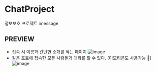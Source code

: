 # ChatProject
정보보호 프로젝트 imessage

## PREVIEW
- 접속 시 이름과 간단한 소개를 적는 페이지
![image](https://user-images.githubusercontent.com/42020919/65294039-44f61280-db98-11e9-9f49-65bfd58b55c1.png)
- 같은 포트에 접속한 모든 사람들과 대화를 할 수 있다. (이모티콘도 사용가능 👏)
![image](https://user-images.githubusercontent.com/42020919/65294117-92727f80-db98-11e9-921f-e7a54eeefc1b.png)



